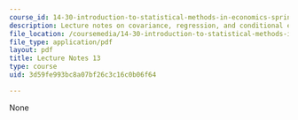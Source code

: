 ```yaml
---
course_id: 14-30-introduction-to-statistical-methods-in-economics-spring-2009
description: Lecture notes on covariance, regression, and conditional expectations.
file_location: /coursemedia/14-30-introduction-to-statistical-methods-in-economics-spring-2009/3d59fe993bc8a07bf26c3c16c0b06f64_MIT14_30s09_lec13.pdf
file_type: application/pdf
layout: pdf
title: Lecture Notes 13
type: course
uid: 3d59fe993bc8a07bf26c3c16c0b06f64

---
```

None